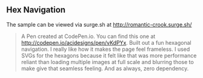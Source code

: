 ## Hex Navigation
The sample can be viewed via surge.sh at http://romantic-crook.surge.sh/

> A Pen created at CodePen.io. You can find this one at http://codepen.io/acjdesigns/pen/vKdPYx.
Built out a fun hexagonal navigation. I really like how it makes the page feel frameless. I used SVGs for the hexagons because it felt like that was more performance reliant than loading multiple images at full scale and blurring those to make give that seamless feeling.
And as always, zero dependency.
